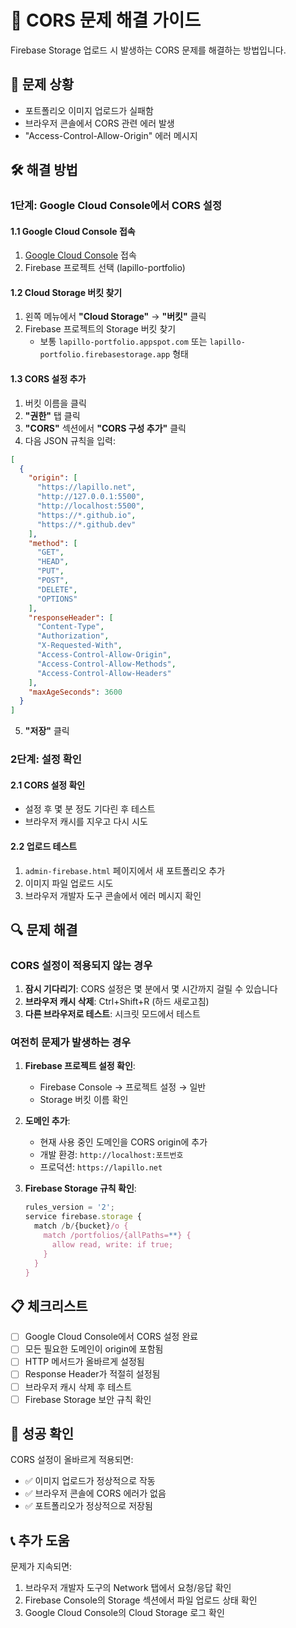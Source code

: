 # 🔧 CORS 문제 해결 가이드

Firebase Storage 업로드 시 발생하는 CORS 문제를 해결하는 방법입니다.

## 🚨 문제 상황
- 포트폴리오 이미지 업로드가 실패함
- 브라우저 콘솔에서 CORS 관련 에러 발생
- "Access-Control-Allow-Origin" 에러 메시지

## 🛠️ 해결 방법

### 1단계: Google Cloud Console에서 CORS 설정

#### 1.1 Google Cloud Console 접속
1. [Google Cloud Console](https://console.cloud.google.com/) 접속
2. Firebase 프로젝트 선택 (lapillo-portfolio)

#### 1.2 Cloud Storage 버킷 찾기
1. 왼쪽 메뉴에서 **"Cloud Storage"** → **"버킷"** 클릭
2. Firebase 프로젝트의 Storage 버킷 찾기
   - 보통 `lapillo-portfolio.appspot.com` 또는 `lapillo-portfolio.firebasestorage.app` 형태

#### 1.3 CORS 설정 추가
1. 버킷 이름을 클릭
2. **"권한"** 탭 클릭
3. **"CORS"** 섹션에서 **"CORS 구성 추가"** 클릭
4. 다음 JSON 규칙을 입력:

```json
[
  {
    "origin": [
      "https://lapillo.net",
      "http://127.0.0.1:5500",
      "http://localhost:5500",
      "https://*.github.io",
      "https://*.github.dev"
    ],
    "method": [
      "GET",
      "HEAD", 
      "PUT",
      "POST",
      "DELETE",
      "OPTIONS"
    ],
    "responseHeader": [
      "Content-Type",
      "Authorization",
      "X-Requested-With",
      "Access-Control-Allow-Origin",
      "Access-Control-Allow-Methods",
      "Access-Control-Allow-Headers"
    ],
    "maxAgeSeconds": 3600
  }
]
```

5. **"저장"** 클릭

### 2단계: 설정 확인

#### 2.1 CORS 설정 확인
- 설정 후 몇 분 정도 기다린 후 테스트
- 브라우저 캐시를 지우고 다시 시도

#### 2.2 업로드 테스트
1. `admin-firebase.html` 페이지에서 새 포트폴리오 추가
2. 이미지 파일 업로드 시도
3. 브라우저 개발자 도구 콘솔에서 에러 메시지 확인

## 🔍 문제 해결

### CORS 설정이 적용되지 않는 경우
1. **잠시 기다리기**: CORS 설정은 몇 분에서 몇 시간까지 걸릴 수 있습니다
2. **브라우저 캐시 삭제**: Ctrl+Shift+R (하드 새로고침)
3. **다른 브라우저로 테스트**: 시크릿 모드에서 테스트

### 여전히 문제가 발생하는 경우
1. **Firebase 프로젝트 설정 확인**:
   - Firebase Console → 프로젝트 설정 → 일반
   - Storage 버킷 이름 확인

2. **도메인 추가**:
   - 현재 사용 중인 도메인을 CORS origin에 추가
   - 개발 환경: `http://localhost:포트번호`
   - 프로덕션: `https://lapillo.net`

3. **Firebase Storage 규칙 확인**:
   ```javascript
   rules_version = '2';
   service firebase.storage {
     match /b/{bucket}/o {
       match /portfolios/{allPaths=**} {
         allow read, write: if true;
       }
     }
   }
   ```

## 📋 체크리스트

- [ ] Google Cloud Console에서 CORS 설정 완료
- [ ] 모든 필요한 도메인이 origin에 포함됨
- [ ] HTTP 메서드가 올바르게 설정됨
- [ ] Response Header가 적절히 설정됨
- [ ] 브라우저 캐시 삭제 후 테스트
- [ ] Firebase Storage 보안 규칙 확인

## 🎯 성공 확인

CORS 설정이 올바르게 적용되면:
- ✅ 이미지 업로드가 정상적으로 작동
- ✅ 브라우저 콘솔에 CORS 에러가 없음
- ✅ 포트폴리오가 정상적으로 저장됨

## 📞 추가 도움

문제가 지속되면:
1. 브라우저 개발자 도구의 Network 탭에서 요청/응답 확인
2. Firebase Console의 Storage 섹션에서 파일 업로드 상태 확인
3. Google Cloud Console의 Cloud Storage 로그 확인
